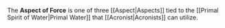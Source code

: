 The **Aspect of Force** is one of three [[Aspect|Aspects]] tied to the [[Primal Spirit of Water|Primal Water]] that [[Acronist|Acronists]] can utilize.